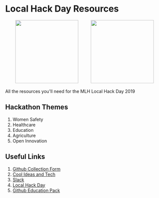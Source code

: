 # Local Hack Day Resources

<p align="center"><img src="https://raw.github.com/mlh-hack-status-200/lhd-resources/master/local_hack_day.svg?sanitize=true" width=200 height=200>&nbsp;&nbsp;&nbsp;&nbsp;&nbsp;&nbsp;&nbsp;&nbsp;&nbsp;&nbsp;<img src="https://raw.github.com/mlh-hack-status-200/lhd-resources/master/mlh.svg?sanitize=true" width=200 height=200></p>

All the resources you'll need for the MLH Local Hack Day 2019

## Hackathon Themes
1. Women Safety
2. Healthcare
3. Education
4. Agriculture
5. Open Innovation

## Useful Links

1. [Github Collection Form](https://forms.gle/rDMsM9d9Hfb6swps9)
2. [Cool Ideas and Tech](https://gist.github.com/itaditya/b32646e1cc7493c8d71fa680a5c729c5)
3. [Slack](https://lhd.mlh.io/slack)
4. [Local Hack Day](https://localhackday.mlh.io/live)
5. [Github Education Pack](https://education.github.com/pack)
